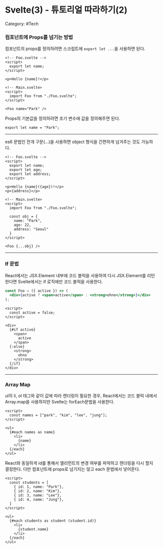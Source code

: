 # Svelte(3) - 튜토리얼 따라하기(2)

Category: #Tech

### 컴포넌트에 Props를 넘기는 방법

컴포넌트의 props를 정의하려면 스크립트에 `export let ...`을 사용하면 된다.

```svelte
<!-- Foo.svelte -->
<script>
  export let name;
</script>

<p>Hello {name}!</p>
```

```svelte
<!-- Main.svelte>
<script>
  import Foo from "./Foo.svelte";
</script>

<Foo name="Park" />
```

Props의 기본값을 정의하려면 초기 변수에 값을 정의해주면 된다.

```svelte
export let name = "Park";
```

---

es6 문법인 전개 구문(...)을 사용하면 object 형식을 간편하게 넘겨주는 것도 가능하다.

```svelte
<!-- Foo.svelte -->
<script>
  export let name;
  export let age;
  export let address;
</script>

<p>Hello {name}({age})!</p>
<p>{address}</p>
```

```svelte
<!-- Main.svelte>
<script>
  import Foo from "./Foo.svelte";

  const obj = {
    name: "Park",
    age: 22,
    address: "Seoul"
  }
</script>

<Foo {...obj} />
```

---

### If 문법

React에서는 JSX.Element 내부에 코드 블럭을 사용하여 다시 JSX.Element를 리턴한다면 Svelte에서는 if 로직에만 코드 블럭을 사용한다.

```jsx
const Foo = ({ active }) => (
  <div>{active ? <span>active</span> : <strong>ohno</strong>}</div>
);
```

```svelte
<script>
  const active = false;
</script>

<div>
  {#if active}
    <span>
      active
    </span>
  {:else}
    <strong>
      ohno
    </strong>
  {/if}
</div>
```

---

### Array Map

ul의 li, ol 태그와 같이 값에 따라 렌더링이 필요한 경우, React에서는 코드 블럭 내에서 Array.map을 사용하지만 Svelte는 forEach문법을 사용한다.

```svelte
<script>
  const names = ["park", "kim", "lee", "jung"];
</script>

<ul>
  {#each names as name}
    <li>
      {name}
    </li>
  {/each}
</ul>
```

React와 동일하게 id를 통해서 엘리먼트의 변경 여부를 파악하고 렌더링을 다시 할지 결정한다. 다만 컴포넌트에 props로 넘기지는 않고 each 문법에서 넣어준다.

```svelte
<script>
  const students = [
    { id: 1, name: "Park"},
    { id: 2, name: "Kim"},
    { id: 3, name: "Lee"},
    { id: 4, name: "Jung"},
  ]
</script>

<ul>
  {#each students as student (student.id)}
    <li>
      {student.name}
    </li>
  {/each}
</ul>

```
